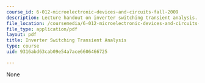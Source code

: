 ```yaml
---
course_id: 6-012-microelectronic-devices-and-circuits-fall-2009
description: Lecture handout on inverter switching transient analysis.
file_location: /coursemedia/6-012-microelectronic-devices-and-circuits-fall-2009/9316abd63cab09e54a7ace6606466725_MIT6_012F09_lec14_delays.pdf
file_type: application/pdf
layout: pdf
title: Inverter Switching Transient Analysis
type: course
uid: 9316abd63cab09e54a7ace6606466725

---
```

None